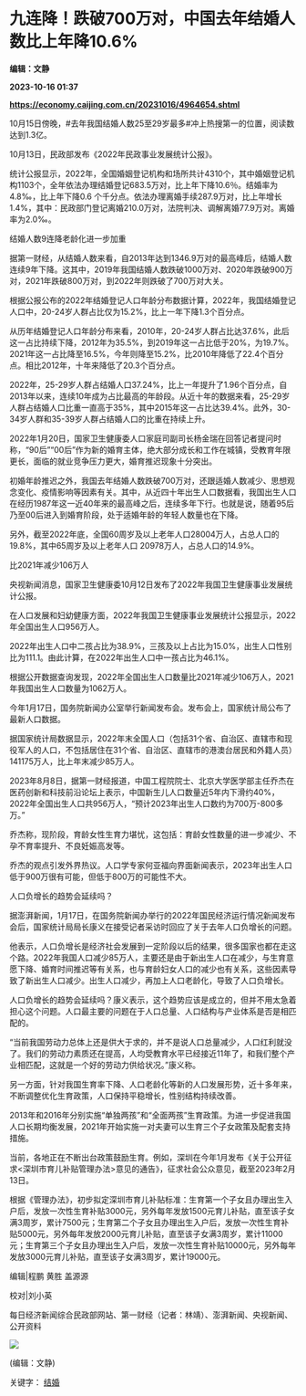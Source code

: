 # 九连降！跌破700万对，中国去年结婚人数比上年降10.6%
**编辑：文静**

**2023-10-16 01:37**

**https://economy.caijing.com.cn/20231016/4964654.shtml**

10月15日傍晚，#去年我国结婚人数25至29岁最多#冲上热搜第一的位置，阅读数达到1.3亿。

10月13日，民政部发布《2022年民政事业发展统计公报》。

统计公报显示，2022年，全国婚姻登记机构和场所共计4310个，其中婚姻登记机构1103个，全年依法办理结婚登记683.5万对，比上年下降10.6％。结婚率为4.8‰，比上年下降0.6 个千分点。依法办理离婚手续287.9万对，比上年增长1.4%，其中：民政部门登记离婚210.0万对，法院判决、调解离婚77.9万对。离婚率为2.0‰。

结婚人数9连降老龄化进一步加重

据第一财经，从结婚人数来看，自2013年达到1346.9万对的最高峰后，结婚人数连续9年下降。这其中，2019年我国结婚人数跌破1000万对、2020年跌破900万对，2021年跌破800万对，到2022年则跌破了700万对大关。

根据公报公布的2022年结婚登记人口年龄分布数据计算，2022年，我国结婚登记人口中，20-24岁人群占比仅为15.2%，比上一年下降1.3个百分点。

从历年结婚登记人口年龄分布来看，2010年，20-24岁人群占比达37.6%，此后这一占比持续下降，2012年为35.5%，到2019年这一占比低于20%，为19.7%。2021年这一占比降至16.5%，今年则降至15.2%，比2010年降低了22.4个百分点。相比2012年，十年来降低了20.3个百分点。

2022年，25-29岁人群占结婚人口37.24%，比上一年提升了1.96个百分点，自2013年以来，连续10年成为占比最高的年龄段。从近十年的数据来看，25-29岁人群占结婚人口比重一直高于35%，其中2015年这一占比达39.4%。此外，30-34岁人群和35-39岁人群占结婚人口的比重在持续上升。

2022年1月20日，国家卫生健康委人口家庭司副司长杨金瑞在回答记者提问时称，“90后”“00后”作为新的婚育主体，绝大部分成长和工作在城镇，受教育年限更长，面临的就业竞争压力更大，婚育推迟现象十分突出。

初婚年龄推迟之外，我国去年结婚人数跌破700万对，还跟适婚人数减少、思想观念变化、疫情影响等因素有关。其中，从近四十年出生人口数据看，我国出生人口在经历1987年这一近40年来的最高峰之后，连续多年下行。也就是说，随着95后乃至00后进入到婚育阶段，处于适婚年龄的年轻人数量也在下降。

另外，截至2022年底，全国60周岁及以上老年人口28004万人，占总人口的19.8%，其中65周岁及以上老年人口 20978万人，占总人口的14.9%。

比2021年减少106万人

央视新闻消息，国家卫生健康委10月12日发布了2022年我国卫生健康事业发展统计公报。

在人口发展和妇幼健康方面，2022年我国卫生健康事业发展统计公报显示，2022年全国出生人口956万人。

2022年出生人口中二孩占比为38.9%，三孩及以上占比为15.0%，出生人口性别比为111.1。由此计算，在2022年出生人口中一孩占比为46.1%。

根据公开数据查询发现，2022年全国出生人口数量比2021年减少106万人，2021年我国出生人口数量为1062万人。

今年1月17日，国务院新闻办公室举行新闻发布会。发布会上，国家统计局公布了最新人口数据。

据国家统计局数据显示，2022年末全国人口（包括31个省、自治区、直辖市和现役军人的人口，不包括居住在31个省、自治区、直辖市的港澳台居民和外籍人员）141175万人，比上年末减少85万人。

2023年8月8日，据第一财经报道，中国工程院院士、北京大学医学部主任乔杰在医药创新和科技前沿论坛上表示，中国新生儿人口数量近5年内下滑约40%，2022年全国出生人口共956万人，“预计2023年出生人口数约为700万-800多万。”

乔杰称，现阶段，育龄女性生育力堪忧，这包括：育龄女性数量的进一步减少、不孕不育率提升、不良妊娠高发等。

乔杰的观点引发外界热议。人口学专家何亚福向界面新闻表示，2023年出生人口低于900万很有可能，但低于800万的可能性不大。

人口负增长的趋势会延续吗？

据澎湃新闻，1月17日，在国务院新闻办举行的2022年国民经济运行情况新闻发布会后，国家统计局局长康义在接受记者采访时回应了关于去年人口负增长的问题。

他表示，人口负增长是经济社会发展到一定阶段以后的结果，很多国家也都在走这个路。2022年我国人口减少85万人，主要还是由于新出生人口在减少，与生育意愿下降、婚育时间推迟等有关系，也与育龄妇女人口的减少也有关系，这些因素导致了新出生人口减少。出生人口减少，再加上人口老龄化，导致了人口负增长。

人口负增长的趋势会延续吗？康义表示，这个趋势应该是成立的，但并不用太急着担心这个问题。人口最主要的问题在于人口总量、人口结构与产业体系是否是相匹配的。

“当前我国劳动力总体上还是供大于求的，并不是说人口总量减少，人口红利就没了。我们的劳动力素质还在提高，人均受教育水平已经接近11年了，和我们整个产业相匹配，这就是一个好的劳动力供给状况。”康义称。

另一方面，针对我国生育率下降、人口老龄化等新的人口发展形势，近十多年来，不断调整优化生育政策，人口保持平稳增长，性别结构持续改善。

2013年和2016年分别实施“单独两孩”和“全面两孩”生育政策。为进一步促进我国人口长期均衡发展，2021年开始实施一对夫妻可以生育三个子女政策及配套支持措施。

当前，各地正在不断出台政策鼓励生育。例如，深圳在今年1月发布《关于公开征求<深圳市育儿补贴管理办法>意见的通告》，征求社会公众意见，截至2023年2月13日。

根据《管理办法》，初步拟定深圳市育儿补贴标准：生育第一个子女且办理出生入户后，发放一次性生育补贴3000元，另外每年发放1500元育儿补贴，直至该子女满3周岁，累计7500元；生育第二个子女且办理出生入户后，发放一次性生育补贴5000元，另外每年发放2000元育儿补贴，直至该子女满3周岁，累计11000元；生育第三个子女且办理出生入户后，发放一次性生育补贴10000元，另外每年发放3000元育儿补贴，直至该子女满3周岁，累计19000元。

编辑|程鹏 黄胜 盖源源

校对|刘小英

每日经济新闻综合民政部网站、第一财经（记者：林靖）、澎湃新闻、央视新闻、公开资料

![](https://tx1.cdn.caijing.com.cn/2014-03-27/114048455.jpg)

(编辑：文静)

关键字： [结婚](https://app.caijing.com.cn/tags.php?tag=%E7%BB%93%E5%A9%9A "结婚")